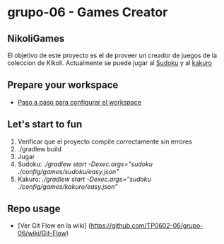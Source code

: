 # grupo-06 - Games Creator

## NikoliGames

El objetivo de este proyecto es el de proveer un creador de juegos de la coleccion de Kikoli. Actualmente se puede jugar al [Sudoku](https://es.wikipedia.org/wiki/Sudoku) y al [kakuro](https://es.wikipedia.org/wiki/Kakuro)

## Prepare your workspace

* [Paso a paso para configurar el workspace](https://github.com/TP0602-06/grupo-06/wiki/Prepare-your-workspace)

## Let's start to fun

1. Verificar que el proyecto compile correctamente sin errores
  1. ./gradlew build
2. Jugar
  1. Sudoku: _./gradlew start -Dexec.args="sudoku ./config/games/sudoku/easy.json"_
  2. Kakuro: _./gradlew start -Dexec.args="sudoku ./config/games/kakuro/easy.json"_

## Repo usage

* [Ver Git Flow en la wiki] (https://github.com/TP0602-06/grupo-06/wiki/Git-Flow)
